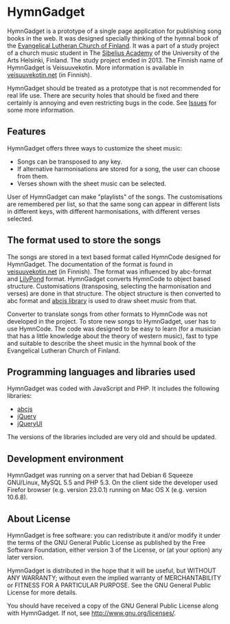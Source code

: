 # HymnGadget

HymnGadget is a prototype of a single page application for publishing song books in the web. It was designed specially thinking of the hymnal book of the [Evangelical Lutheran Church of Finland](https://evl.fi/en/). It was a part of a study project of a church music student in The [Sibelius Academy](https://www.uniarts.fi/en/units/sibelius-academy/) of the University of the Arts Helsinki, Finland. The study project ended in 2013. The Finnish name of HymnGadget is Veisuuvekotin. More information is available in [veisuuvekotin.net](https://veisuuvekotin.net) (in Finnish).

HymnGadget should be treated as a prototype that is not recommended for real life use. There are security holes that should be fixed and there certainly is annoying and even restricting bugs in the code. See [Issues](https://github.com/justenlu/hymngadget/issues) for some more information.

## Features

HymnGadget offers three ways to customize the sheet music:

- Songs can be transposed to any key.
- If alternative harmonisations are stored for a song, the user can choose from them.
- Verses shown with the sheet music can be selected.

User of HymnGadget can make "playlists" of the songs. The customisations are remembered per list, so that the same song can appear in different lists in different keys, with different harmonisations, with different verses selected.

## The format used to store the songs

The songs are stored in a text based format called HymnCode designed for HymnGadget. The documentation of the format is found in [veisuuvekotin.net](https://veisuuvekotin.net) (in Finnish). The format was influenced by abc-format and [LilyPond](https://lilypond.org/) format. HymnGadget converts HymnCode to object based structure. Customisations (transposing, selecting the harmonisation and verses) are done in that structure. The object structure is then converted to abc format and [abcjs library](https://github.com/paulrosen/abcjs) is used to draw sheet music from that.

Converter to translate songs from other formats to HymnCode was not developed in the project. To store new songs to HymnGadget, user has to use HymnCode. The code was designed to be easy to learn (for a musician that has a little knowledge about the theory of western music), fast to type and suitable to describe the sheet music in the hymnal book of the Evangelical Lutheran Church of Finland.

## Programming languages and libraries used

HymnGadget was coded with JavaScript and PHP. It includes the following libraries:

- [abcjs](https://github.com/paulrosen/abcjs)
- [jQuery](http://jquery.com/)
- [jQueryUI](http://jqueryui.com/)

The versions of the libraries included are very old and should be updated.

## Development environment

HymnGadget was running on a server that had Debian 6 Squeeze GNU/Linux, MySQL 5.5 and PHP 5.3. On the client side the developer used Firefor browser (e.g. version 23.0.1) running on Mac OS X (e.g. version 10.6.8).

## About License

HymnGadget is free software: you can redistribute it and/or modify it under the terms of the GNU General Public License as published by the Free Software Foundation, either version 3 of the License, or (at your option) any later version.

HymnGadget is distributed in the hope that it will be useful, but WITHOUT ANY WARRANTY; without even the implied warranty of MERCHANTABILITY or FITNESS FOR A PARTICULAR PURPOSE.  See the GNU General Public License for more details.

You should have received a copy of the GNU General Public License along with HymnGadget. If not, see <http://www.gnu.org/licenses/>.
